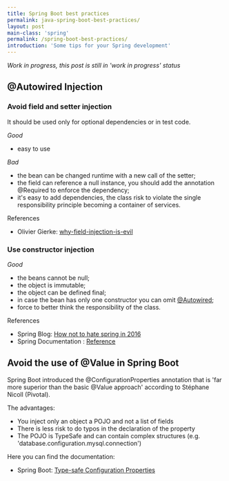 ```yaml
---
title: Spring Boot best practices
permalink: java-spring-boot-best-practices/
layout: post
main-class: 'spring'
permalink: /spring-boot-best-practices/
introduction: 'Some tips for your Spring development'
---
```


_Work in progress, this post is still in 'work in progress' status_

## @Autowired Injection
### Avoid field and setter injection
It should be used only for optional dependencies or in test code.

_Good_
- easy to use

_Bad_
- the bean can be changed runtime with a new call of the setter;
- the field can reference a null instance, you should add the annotation @Required to enforce the dependency;
- it's easy to add dependencies, the class risk to violate the single responsibility principle becoming a container of services.

References
- Olivier Gierke: [why-field-injection-is-evil](https://olivergierke.de/2013/11/why-field-injection-is-evil/)

### Use constructor injection

_Good_
- the beans cannot be null;
- the object is immutable;
- the object can be defined final;
- in case the bean has only one constructor you can omit [@Autowired](https://docs.spring.io/spring-framework/docs/current/spring-framework-reference/htmlsingle/#beans-autowired-annotation
);
- force to better think the responsibility of the class. 

References
- Spring Blog: [How not to hate spring in 2016](https://spring.io/blog/2015/11/29/how-not-to-hate-spring-in-2016)
- Spring Documentation : [Reference](https://docs.spring.io/spring-framework/docs/current/spring-framework-reference/htmlsingle/#beans-constructor-injection)

## Avoid the use of @Value in Spring Boot

Spring Boot introduced the @ConfigurationProperties annotation that is 'far more superior than the basic @Value approach' according to Stéphane Nicoll (Pivotal).

The advantages:
- You inject only an object a POJO and not a list of fields
- There is less risk to do typos in the declaration of the property
- The POJO is TypeSafe and can contain complex structures (e.g. 'database.configuration.mysql.connection') 

Here you can find the documentation:
- Spring Boot: [Type-safe Configuration Properties](https://docs.spring.io/spring-boot/docs/current/reference/htmlsingle/#boot-features-external-config-typesafe-configuration-properties) 
